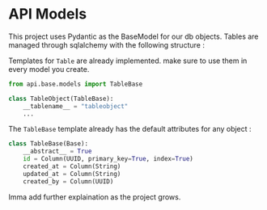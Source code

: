 # API Models

This project uses Pydantic as the BaseModel for our db objects.
Tables are managed through sqlalchemy with the following structure :

Templates for `Table` are already implemented.
make sure to use them in every model you create.

```py
from api.base.models import TableBase

class TableObject(TableBase):
    __tablename__ = "tableobject"
    ...
```

The `TableBase` template already has the default attributes for any object :

```py
class TableBase(Base):
    __abstract__ = True
    id = Column(UUID, primary_key=True, index=True)
    created_at = Column(String)
    updated_at = Column(String)
    created_by = Column(UUID)
```

Imma add further explaination as the project grows.
